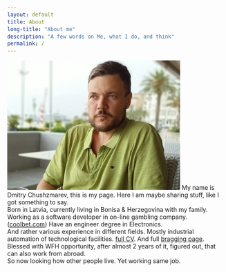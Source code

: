 ```yaml
---
layout: default
title: About
long-title: "About me"
description: "A few words on Me, what I do, and think"
permalink: /
---
```


<img src="assets/images/me_2022_400_300.jpg" alt="me_2022"
class="photo"
/>
My name is Dmitry Chushzmarev, this is my page. Here I am maybe sharing stuff, like
I got something to say.   
Born in Latvia, currently living in Bonisa & Herzegovina with my family.  
Working as a software developer in on-line gambling company.([coolbet.com](http://www.coolbet.com)) 
Have an engineer degree in Electronics.   
And rather various experience in different fields. Mostly industrial automation 
of technological facilities. [full CV](/assets/resume/resume.pdf). And full [bragging page](/brag).
Blessed with WFH opportunity, after almost 2 years of it, figured out, that can also work from abroad.  
So now looking how other people live. Yet working same job.  

